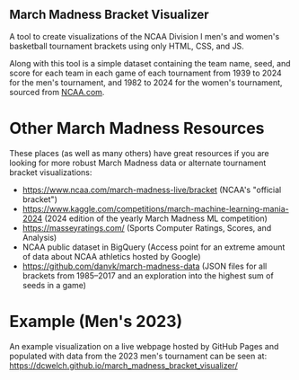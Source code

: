 ## March Madness Bracket Visualizer

A tool to create visualizations of the NCAA Division I men's and women's basketball tournament brackets using only HTML, CSS, and JS.

Along with this tool is a simple dataset containing the team name, seed, and score for each team in each game of each tournament from 1939 to 2024 for the men's tournament, and 1982 to 2024 for the women's tournament, sourced from [NCAA.com](https://www.ncaa.com/).

# Other March Madness Resources

These places (as well as many others) have great resources if you are looking for more robust March Madness data or alternate tournament bracket visualizations:

- https://www.ncaa.com/march-madness-live/bracket (NCAA's "official bracket")
- https://www.kaggle.com/competitions/march-machine-learning-mania-2024 (2024 edition of the yearly March Madness ML competition)
- https://masseyratings.com/ (Sports Computer Ratings, Scores, and Analysis)
- NCAA public dataset in BigQuery (Access point for an extreme amount of data about NCAA athletics hosted by Google)
- https://github.com/danvk/march-madness-data (JSON files for all brackets from 1985–2017 and an exploration into the highest sum of seeds in a game)

# Example (Men's 2023)

An example visualization on a live webpage hosted by GitHub Pages and populated with data from the 2023 men's tournament can be seen at:
     https://dcwelch.github.io/march_madness_bracket_visualizer/
